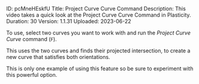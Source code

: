 ID: pcMneHEskfU
Title: Project Curve Curve Command
Description: This video takes a quick look at the Project Curve Curve Command in Plasticity.
Duration: 30
Version: 1.1.31
Uploaded: 2023-06-22

To use, select two curves you want to work with and run the *Project Curve Curve* command (`F`).

This uses the two curves and finds their projected intersection, to create a new curve that satisfies both orientations.

This is only one example of using this feature so be sure to experiment with this powerful option.

